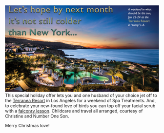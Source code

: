 ![img](vacay.jpg)
This special holiday offer lets you and one husband of your choice jet off to the [Terranea Resort](http://www.terranea.com/) in Los Angeles for a weekend of Spa Treatments. And, to celebrate your new-found love of birds you can top off your facial scrub with a [falconry lesson](http://www.easyreadernews.com/54687/falconers-terranea-hawk/).  Childcare and travel all arranged, courtesy of Christine and Number One Son.

Merry Christmas love!